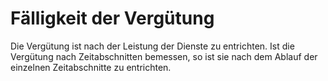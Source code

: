# Fälligkeit der Vergütung

Die Vergütung ist nach der Leistung der Dienste zu entrichten. Ist die Vergütung nach Zeitabschnitten bemessen, so ist sie nach dem Ablauf der einzelnen Zeitabschnitte zu entrichten. 

